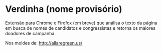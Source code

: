 # Verdinha (nome provisório)

Extensão para Chrome e Firefox (em breve) que análisa o texto da página em busca de nomes de candidatos e congressistas e retorna os maiores doadores de campanha.

Nos moldes de:
http://allaregreen.us/
